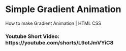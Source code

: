 # Simple Gradient Animation

How to make Gradient Animation | HTML CSS

<h3>
Youtube Short Video: https://youtube.com/shorts/L9otJmVYiC8
</h3>
